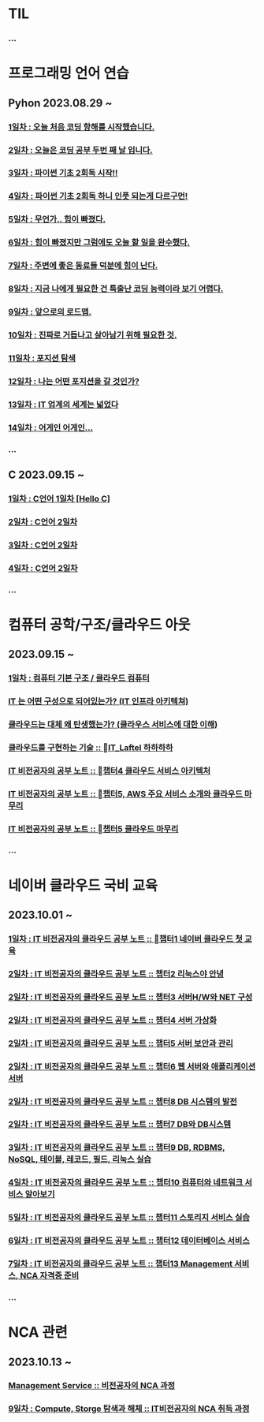 # TIL
### ...
# 프로그래밍 언어 연습
## Pyhon 2023.08.29 ~
### [1일차 : 오늘 처음 코딩 항해를 시작했습니다.](https://5dietggul.tistory.com/5) 
### [2일차 : 오늘은 코딩 공부 두번 째 날 입니다.](https://5dietggul.tistory.com/6)
### [3일차 : 파이썬 기초 2회독 시작!!](https://5dietggul.tistory.com/7) 
### [4일차 : 파이썬 기초 2회독 하니 인풋 되는게 다르구먼!](https://5dietggul.tistory.com/8) 
### [5일차 : 무언가.. 힘이 빠졌다.](https://5dietggul.tistory.com/9) 
### [6일차 : 힘이 빠졌지만 그럼에도 오늘 할 일을 완수했다.](https://5dietggul.tistory.com/10) 
### [7일차 : 주변에 좋은 동료들 덕분에 힘이 난다.](https://5dietggul.tistory.com/11) 
### [8일차 : 지금 나에게 필요한 건 특출난 코딩 능력이라 보기 어렵다.](https://5dietggul.tistory.com/12) 
### [9일차 : 앞으로의 로드맵.](https://5dietggul.tistory.com/13) 
### [10일차 : 진짜로 거듭나고 살아남기 위해 필요한 것.](https://5dietggul.tistory.com/14) 
### [11일차 : 포지션 탐색](https://5dietggul.tistory.com/15) 
### [12일차 : 나는 어떤 포지션을 갈 것인가?](https://5dietggul.tistory.com/16) 
### [13일차 : IT 업계의 세계는 넓었다](https://5dietggul.tistory.com/17) 
### [14일차 : 어게인 어게인...](https://5dietggul.tistory.com/18) 
### ...
## C 2023.09.15 ~
### [1일차 : C언어 1일차 [Hello C] ](https://5dietggul.tistory.com/19) 
### [2일차 : C언어 2일차](https://5dietggul.tistory.com/21)
### [3일차 : C언어 2일차](https://5dietggul.tistory.com/22)
### [4일차 : C언어 2일차](https://5dietggul.tistory.com/23)
### ...
# 컴퓨터 공학/구조/클라우드 아웃
## 2023.09.15 ~
### [1일차 : 컴퓨터 기본 구조 / 클라우드 컴퓨터](https://5dietggul.tistory.com/20) 
### [IT 는 어떤 구성으로 되어있는가? (IT 인프라 아키텍쳐)](https://www.youtube.com/watch?v=Br5qOrJTJ4g)
### [클라우드는 대체 왜 탄생했는가? (클라우스 서비스에 대한 이해)](https://5dietggul.tistory.com/24) 
### [클라우드를 구현하는 기술 :: IT_Laftel 하하하하](https://blog.naver.com/vocal_mark/223225272450)
### [IT 비전공자의 공부 노트 :: 챕터4 클라우드 서비스 아키텍처](https://blog.naver.com/vocal_mark/223225786834)
### [IT 비전공자의 공부 노트 :: 챕터5, AWS 주요 서비스 소개와 클라우드 마무리](https://blog.naver.com/vocal_mark/223225971608)
### [IT 비전공자의 공부 노트 :: 챕터5 클라우드 마무리](https://blog.naver.com/vocal_mark/223227146954)
### ...
# 네이버 클라우드 국비 교육 
## 2023.10.01 ~
### [1일차 : IT 비전공자의 클라우드 공부 노트 :: 챕터1 네이버 클라우드 첫 교육](https://blog.naver.com/vocal_mark/223227979557) 
### [2일차 : IT 비전공자의 클라우드 공부 노트 :: 챕터2 리눅스야 안녕](https://blog.naver.com/vocal_mark/223228797987) 
### [2일차 : IT 비전공자의 클라우드 공부 노트 :: 챕터3 서버H/W와 NET 구성](https://blog.naver.com/vocal_mark/223228855251) 
### [2일차 : IT 비전공자의 클라우드 공부 노트 :: 챕터4 서버 가상화](https://blog.naver.com/vocal_mark/223228857286) 
### [2일차 : IT 비전공자의 클라우드 공부 노트 :: 챕터5 서버 보안과 관리](https://blog.naver.com/vocal_mark/223228858576) 
### [2일차 : IT 비전공자의 클라우드 공부 노트 :: 챕터6 웹 서버와 애플리케이션 서버](https://blog.naver.com/vocal_mark/223228884728) 
### [2일차 : IT 비전공자의 클라우드 공부 노트 :: 챕터8 DB 시스템의 발전](https://blog.naver.com/vocal_mark/223228902250) 
### [2일차 : IT 비전공자의 클라우드 공부 노트 :: 챕터7 DB와 DB시스템](https://blog.naver.com/vocal_mark/223228914938)
### [3일차 : IT 비전공자의 클라우드 공부 노트 :: 챕터9 DB, RDBMS, NoSQL, 테이블, 레코드, 필드, 리눅스 실습](https://blog.naver.com/vocal_mark/223229893556) 
### [4일차 : IT 비전공자의 클라우드 공부 노트 :: 챕터10 컴퓨터와 네트워크 서비스 알아보기](https://blog.naver.com/vocal_mark/223232766097) 
### [5일차 : IT 비전공자의 클라우드 공부 노트 :: 챕터11 스토리지 서비스 실습](https://blog.naver.com/vocal_mark/223233826431) 
### [6일차 : IT 비전공자의 클라우드 공부 노트 :: 챕터12 데이터베이스 서비스](https://blog.naver.com/vocal_mark/223234805378) 
### [7일차 : IT 비전공자의 클라우드 공부 노트 :: 챕터13 Management 서비스, NCA 자격증 준비](https://blog.naver.com/vocal_mark/223235810436) 
### ...
# NCA 관련
## 2023.10.13 ~
### [Management Service :: 비전공자의 NCA 과정](https://blog.naver.com/vocal_mark/223235810699)
### [9일차 : Compute, Storge 탐색과 해체 :: IT비전공자의 NCA 취득 과정](https://blog.naver.com/vocal_mark/223239200603) 


